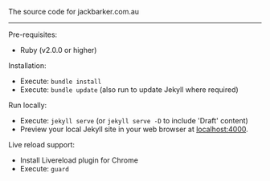 The source code for jackbarker.com.au

---

Pre-requisites:
- Ruby (v2.0.0 or higher)


Installation:
- Execute: `bundle install`
- Execute: `bundle update` (also run to update Jekyll where required)


Run locally:
- Execute: `jekyll serve` (or `jekyll serve -D` to include 'Draft' content)
- Preview your local Jekyll site in your web browser at [localhost:4000](http://localhost:4000).

Live reload support:
- Install Livereload plugin for Chrome
- Execute: `guard`


